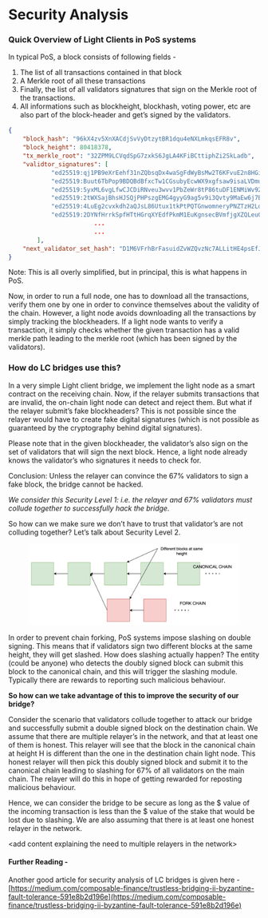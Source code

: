 # Security Analysis

### Quick Overview of Light Clients in PoS systems

In typical PoS, a block consists of following fields -

1. The list of all transactions contained in that block
2. A Merkle root of all these transactions
3. Finally, the list of all validators signatures that sign on the Merkle root of the transactions.
4. All informations such as blockheight, blockhash, voting power, etc are also part of the block-header and get’s signed by the validators.

```json
{
	"block_hash": "96kX4zv5XnXACdjSvVyDtzytBR1dqu4eNXLmkqsEFR8v",
	"block_height": 80418378,
	"tx_merkle_root": "32ZPM9LCVqdSpG7zxkS6JgLA4KFiBCttiphZi2SkLadb",
	"validtor_signatures": [
            "ed25519:qj1PB9eXrEehf31nZQbsqDx4waSgFdWyBsMw2T6KFvuE2n8HGip8ppNmaVKgyBfd5Pa3pV78CLw6kPstgQdTXNV",
            "ed25519:Buut6TbPop9BDQBdBfxcTw1CGsubyEcwWX9xgfsaw9isaLVDmugk8anmvhHLWGYEgM3YjxE3tYWpoPsVksVxU9U",
            "ed25519:5yxML6vgLfwCJCDiRNveu3wvv1PbZeWr8tP86tuDF1ENMiWv921UkiE9UeeQkd91Bvw6kc3LkDtdfQnbRVrUSxTs",
            "ed25519:2tWXSajBhsHJSQjPHPszgEMG4gyyG9ag5v9i3Qvty9MaEw6j7EixmHQFDVdS3FUHDEaDpSijPkxaEmy8wKkyKajo",
            "ed25519:4LuEg2cvxkdh2aQJsL86Utux1tkPtPQTGnwomneryPNZTzH2LdezP6rhb3FuJ2nrVr4vD1fegYZTGLSwA1jqxsCq",
            "ed25519:2DYNfHrrkSpfHTtHGrqXYEdfPkmM1EuKgnsecBVmfjgXZQLeuC9joWuiuPjfSjN1QehegY9BSeUUiGR74Ftn7s7C",
						...
						...
        ],
	"next_validator_set_hash": "D1M6VFrhBrFasuidZvWZQvzNc7ALLitHE4psEfJTbCis"
}
```

Note: This is all overly simplified, but in principal, this is what happens in PoS.

Now, in order to run a full node, one has to download all the transactions, verify them one by one in order to convince themselves about the validity of the chain. However, a light node avoids downloading all the transactions by simply tracking the blockheaders. If a light node wants to verify a transaction, it simply checks whether the given transaction has a valid merkle path leading to the merkle root (which has been signed by the validators).

### **How do LC bridges use this?**

In a very simple Light client bridge, we implement the light node as a smart contract on the receiving chain. Now, if the relayer submits transactions that are invalid, the on-chain light node can detect and reject them. But what if the relayer submit’s fake blockheaders? This is not possible since the relayer would have to create fake digital signatures (which is not possible as guaranteed by the cryptography behind digital signatures).

Please note that in the given blockheader, the validator’s also sign on the set of validators that will sign the next block. Hence, a light node already knows the validator’s who signatures it needs to check for.

Conclusion: Unless the relayer can convince the 67% validators to sign a fake block, the bridge cannot be hacked.

_We consider this Security Level 1: i.e. the relayer and 67% validators must collude together to successfully hack the bridge._





So how can we make sure we don’t have to trust that validator’s are not colluding together? Let’s talk about Security Level 2.

<figure><img src="../.gitbook/assets/image (3).png" alt=""><figcaption></figcaption></figure>

In order to prevent chain forking, PoS systems impose slashing on double signing. This means that if validators sign two different blocks at the same height, they will get slashed. How does slashing actually happen? The entity (could be anyone) who detects the doubly signed block can submit this block to the canonical chain, and this will trigger the slashing module. Typically there are rewards to reporting such malicious behaviour.

**So how can we take advantage of this to improve the security of our bridge?**

Consider the scenario that validators collude together to attack our bridge and successfully submit a double signed block on the destination chain. We assume that there are multiple relayer’s in the network, and that at least one of them is honest. This relayer will see that the block in the canonical chain at height H is different than the one in the destination chain light node. This honest relayer will then pick this doubly signed block and submit it to the canonical chain leading to slashing for 67% of all validators on the main chain. The relayer will do this in hope of getting rewarded for reposting malicious behaviour.

Hence, we can consider the bridge to be secure as long as the $ value of the incoming transaction is less than the $ value of the stake that would be lost due to slashing. We are also assuming that there is at least one honest relayer in the network.



\<add content explaining the need to multiple relayers in the network>



#### **Further Reading -**

Another good article for security analysis of LC bridges is given here -[https://medium.com/composable-finance/trustless-bridging-ii-byzantine-fault-tolerance-591e8b2d196e](https://medium.com/composable-finance/trustless-bridging-ii-byzantine-fault-tolerance-591e8b2d196e)


